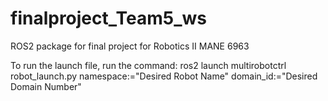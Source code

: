 # finalproject_Team5_ws
ROS2 package for final project for Robotics II MANE 6963

To run the launch file, run the command: ros2 launch multirobotctrl robot_launch.py namespace:="Desired Robot Name" domain_id:="Desired Domain Number"
